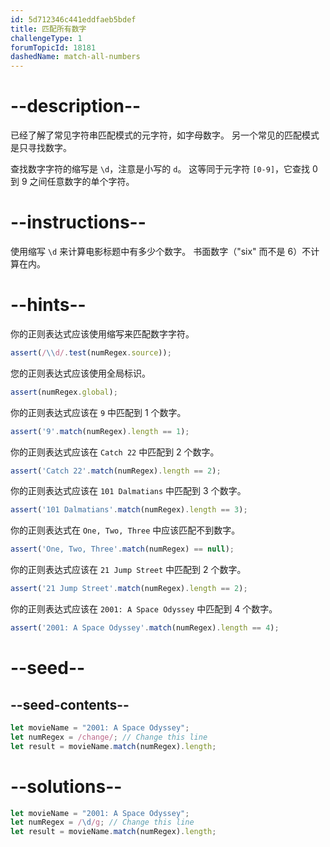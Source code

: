 ```yaml
---
id: 5d712346c441eddfaeb5bdef
title: 匹配所有数字
challengeType: 1
forumTopicId: 18181
dashedName: match-all-numbers
---
```


# --description--

已经了解了常见字符串匹配模式的元字符，如字母数字。 另一个常见的匹配模式是只寻找数字。

查找数字字符的缩写是 `\d`，注意是小写的 `d`。 这等同于元字符 `[0-9]`，它查找 0 到 9 之间任意数字的单个字符。

# --instructions--

使用缩写 `\d` 来计算电影标题中有多少个数字。 书面数字（"six" 而不是 6）不计算在内。

# --hints--

你的正则表达式应该使用缩写来匹配数字字符。

```js
assert(/\\d/.test(numRegex.source));
```

您的正则表达式应该使用全局标识。

```js
assert(numRegex.global);
```

你的正则表达式应该在 `9` 中匹配到 1 个数字。

```js
assert('9'.match(numRegex).length == 1);
```

你的正则表达式应该在 `Catch 22` 中匹配到 2 个数字。

```js
assert('Catch 22'.match(numRegex).length == 2);
```

你的正则表达式应该在 `101 Dalmatians` 中匹配到 3 个数字。

```js
assert('101 Dalmatians'.match(numRegex).length == 3);
```

你的正则表达式在 `One, Two, Three` 中应该匹配不到数字。

```js
assert('One, Two, Three'.match(numRegex) == null);
```

你的正则表达式应该在 `21 Jump Street` 中匹配到 2 个数字。

```js
assert('21 Jump Street'.match(numRegex).length == 2);
```

你的正则表达式应该在 `2001: A Space Odyssey` 中匹配到 4 个数字。

```js
assert('2001: A Space Odyssey'.match(numRegex).length == 4);
```

# --seed--

## --seed-contents--

```js
let movieName = "2001: A Space Odyssey";
let numRegex = /change/; // Change this line
let result = movieName.match(numRegex).length;
```

# --solutions--

```js
let movieName = "2001: A Space Odyssey";
let numRegex = /\d/g; // Change this line
let result = movieName.match(numRegex).length;
```
